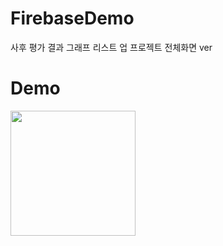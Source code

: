 # FirebaseDemo
사후 평가 결과 그래프 리스트 업 프로젝트 전체화면 ver

# Demo
<img src="https://user-images.githubusercontent.com/47443884/161951434-29729a86-9ec6-485f-879c-fbb7fadcd2a8.gif" width="200px">
